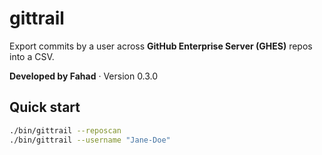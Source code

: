 # gittrail

Export commits by a user across **GitHub Enterprise Server (GHES)** repos into a CSV.

**Developed by Fahad** · Version 0.3.0

## Quick start

```bash
./bin/gittrail --reposcan
./bin/gittrail --username "Jane-Doe"
```
